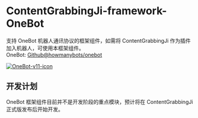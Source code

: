 # ContentGrabbingJi-framework-OneBot #

支持 OneBot 机器人通讯协议的框架组件，如需将 ContentGrabbingJi 作为插件加入机器人，可使用本框架组件。  
OneBot: [Github@howmanybots/onebot](https://github.com/howmanybots/onebot)  

[![OneBot-v11-icon](https://img.shields.io/badge/OneBot-v11-black)](https://github.com/howmanybots/onebot/blob/master/v11/specs/README.md)

## 开发计划 ##
OneBot 框架组件目前并不是开发阶段的重点模块，预计将在 ContentGrabbingJi 正式版发布后开始开发。

